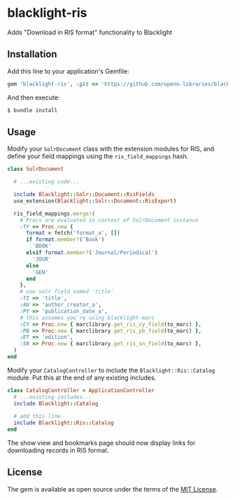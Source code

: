 # blacklight-ris

Adds "Download in RIS format" functionality to Blacklight

## Installation

Add this line to your application's Gemfile:

```ruby
gem 'blacklight-ris', :git => 'https://github.com/upenn-libraries/blacklight-ris.git'
```

And then execute:
```bash
$ bundle install
```

## Usage

Modify your `SolrDocument` class with the extension modules for RIS,
and define your field mappings using the `ris_field_mappings` hash.

```ruby
class SolrDocument

  # ...existing code...

  include Blacklight::Solr::Document::RisFields
  use_extension(Blacklight::Solr::Document::RisExport)

  ris_field_mappings.merge!(
    # Procs are evaluated in context of SolrDocument instance
    :TY => Proc.new {
      format = fetch('format_a', [])
      if format.member?('Book')
        'BOOK'
      elsif format.member?('Journal/Periodical')
        'JOUR'
      else
        'GEN'
      end
    },
    # use solr field named 'title'
    :TI => 'title',
    :AU => 'author_creator_a',
    :PY => 'publication_date_a',
    # this assumes you're using blacklight-marc
    :CY => Proc.new { marclibrary.get_ris_cy_field(to_marc) },
    :PB => Proc.new { marclibrary.get_ris_pb_field(to_marc) },
    :ET => 'edition',
    :SN => Proc.new { marclibrary.get_ris_sn_field(to_marc) },
  )
end
```

Modify your `CatalogController` to include the
`Blacklight::Ris::Catalog` module. Put this at the end of any existing
includes.

```ruby
class CatalogController < ApplicationController
  # ...existing includes...
  include Blacklight::Catalog
  
  # add this line
  include Blacklight::Ris::Catalog
end
```

The show view and bookmarks page should now display links for
downloading records in RIS format.

## License

The gem is available as open source under the terms of the [MIT License](http://opensource.org/licenses/MIT).
